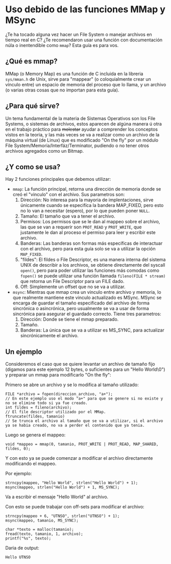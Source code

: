 # Uso debido de las funciones MMap y MSync

¿Te ha tocado alguna vez hacer un File System o manejar archivos en tiempo real en C? ¿Te recomendaron usar una función con documentación núla o inentendible como `mmap`? Esta guía es para vos.

## ¿Qué es mmap?

MMap (o Memory Map) es una función de C incluida en la libreria `sys/mman.h` de Unix, sirve para "mappear" (o coloquialmente crear un vínculo entre) un espacio de memoria del proceso que lo llama, y un archivo (o varias otras cosas que no importan para esta guía).

## ¿Para qué sirve?

Un tema fundamental de la materia de Sistemas Operativos son los File Systems, o sistemas de archivos, estos aparecen de algúna manera ú otra en el trabajo práctico para ~~molestar~~ ayudar a comprender los conceptos vistos en la teoria, y las más veces se va a realizar como un archivo de la máquina virtual (de Linux) que es modificado "On the fly" por un módulo File System/Memoria/Interfáz/Terminator, pudiendo o no tener otros archivos agregados como un Bitmap.

## ¿Y como se usa?

Hay 2 funciones principales que debemos utilizar:

- `mmap`: La función principal, retorna una dirección de memoria donde se creó el "vinculo" con el archivo. Sus parametros son: 
    1. Dirección: No interesa para la mayoria de implentaciones, sirve únicamente cuando se especifíca la bandera MAP_FIXED, pero esto no lo van a necesitar (espero), por lo que pueden poner `NULL`.
    2. Tamaño: El tamaño que va a tener el archivo.
    3. Permisos: Los permisos que se le dan al mappeo sobre el archivo, las que se van a requerir son `PROT_READ` y `PROT_WRITE`, que justamente le dan al proceso el permiso para leer y escribir este archivo.
    4. Banderas: Las banderas son formas más específicas de interactuar con el archivo, pero para esta guía solo se va a utilizar la opción `MAP_FIXED`.
    5. "fildes": El fildes o File Descriptor, es una manera interna del sistema UNIX de describir a los archivos, se obtiene directamente del syscall `open()`, pero para poder utilizar las funciones más comodas como `fopen()` se puede utilizar una función llamada `fileno(FILE * stream)` que retorna un File Descriptor para un FILE dado.
    6. Off: Simplemente un offset que no se va a utilizar.
- `msync`: Mientras que mmap crea un vinculo entre archivo y memoria, lo que realmente mantiene este vinculo actualizado es MSync. MSync se encarga de guardar el tamaño especificado del archivo de forma sincrónica o asincrónica, pero usualmente se va a usar de forma sincrónica para asegurar el guardado correcto. Tiene tres parametros:
    1. Dirección: Donde se tiene el mmap preparado.
    2. Tamaño.
    3. Banderas: La única que se va a utilizar es MS_SYNC, para actualizar sincrónicamente el archivo.

## Un ejemplo

Consideremos el caso que se quiere levantar un archivo de tamaño fijo (digamos para este ejemplo 12 bytes, o suficientes para un "Hello World\\0") y preparar un mmap para modificarlo "On the fly":

Primero se abre un archivo y se lo modifica al tamaño utilizado:

```c:line-numbers
FILE *archivo = fopen(direccion_archivo, "a+"); 
// En este ejemplo uso el modo "a+" para que se genere si no existe y no se elimine todo si ya fue creado.
int fildes = fileno(archivo); 
// El file descriptor utilizado por el MMap.
ftruncate(fildes, tamanio) 
// Se trunca el archivo al tamaño que se va a utilizar, si el archivo ya se habia creado, no va a perder el contenido que ya tenia.
```

Luego se genera el mappeo:

```c:line-numbers
void *mappeo = mmap(0, tamanio, PROT_WRITE | PROT_READ, MAP_SHARED, fildes, 0);
```

Y con esto ya se puede comenzar a modificar el archivo directamente modificando el mappeo.

Por ejemplo:

```c:line-numbers
strncpy(mappeo, "Hello World", strlen("Hello World") + 1);
msync(mappeo, strlen("Hello World") + 1, MS_SYNC);
```

Va a escribir el mensaje "Hello World" al archivo.

Con esto se puede trabajar con off-sets para modificar el archivo:

```c:line-numbers
strncpy(mappeo + 6, "UTNSO", strlen("UTNSO") + 1);
msync(mappeo, tamanio, MS_SYNC);

char *texto = malloc(tamanio);
fread(texto, tamanio, 1, archivo);
printf("%s", texto);
```

Daria de output:

```
Hello UTNSO
```